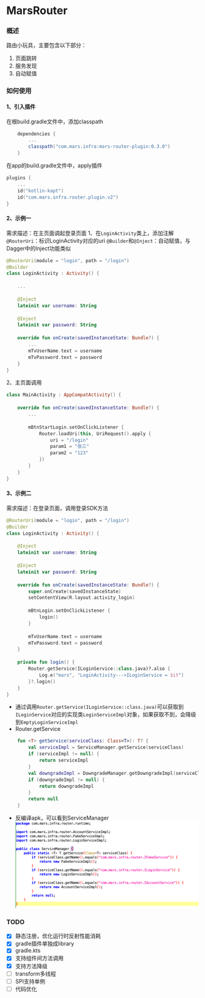# MarsRouter    

### 概述      
路由小玩具，主要包含以下部分：
1. 页面跳转
2. 服务发现
3. 自动赋值

### 如何使用    
#### 1、引入插件    
在根build.gradle文件中，添加classpath
```groovy
    dependencies {
        ...
        classpath("com.mars.infra:mars-router-plugin:0.3.0")
    }
``` 
在app的build.gradle文件中，apply插件
```kotlin
plugins {
    ...
    id("kotlin-kapt")
    id("com.mars.infra.router.plugin.v2")
}
```     
#### 2、示例一       
需求描述：在主页面调起登录页面
1、在`LoginActivity`类上，添加注解    
`@RouterUri`：标识LoginActivity对应的uri
`@Builder`和`@Inject`：自动赋值，与Dagger中的Inject功能类似
```kotlin
@RouterUri(module = "login", path = "/login")
@Builder
class LoginActivity : Activity() {

    ...

    @Inject
    lateinit var username: String

    @Inject
    lateinit var password: String

    override fun onCreate(savedInstanceState: Bundle?) {
        ...
        mTvUserName.text = username
        mTvPassword.text = password
    }
}
```        
2、主页面调用   
```kotlin
class MainActivity : AppCompatActivity() {

    override fun onCreate(savedInstanceState: Bundle?) {
        ...

        mBtnStartLogin.setOnClickListener {
            Router.loadUri(this, UriRequest().apply {
                uri = "/login"
                param1 = "张三"
                param2 = "123"
            })
        }
    }
}
```           
#### 3、示例二         
需求描述：在登录页面，调用登录SDK方法
```kotlin
@RouterUri(module = "login", path = "/login")
@Builder
class LoginActivity : Activity() {

    @Inject
    lateinit var username: String

    @Inject
    lateinit var password: String

    override fun onCreate(savedInstanceState: Bundle?) {
        super.onCreate(savedInstanceState)
        setContentView(R.layout.activity_login)

        mBtnLogin.setOnClickListener {
            login()
        }

        mTvUserName.text = username
        mTvPassword.text = password
    }

    private fun login() {
        Router.getService(ILoginService::class.java)?.also {
            Log.e("mars", "LoginActivity--->ILoginService = $it")
        }?.login()
    }
}
```   
- 通过调用`Router.getService(ILoginService::class.java)`可以获取到`ILoginService`对应的实现类`LoginServiceImpl`对象，如果获取不到，会降级到`EmptyLoginServiceImpl`
- Router.getService
```kotlin
    fun <T> getService(serviceClass: Class<T>): T? {
        val serviceImpl = ServiceManager.getService(serviceClass)
        if (serviceImpl != null) {
            return serviceImpl
        }
        val downgradeImpl = DowngradeManager.getDowngradeImpl(serviceClass)
        if (downgradeImpl != null) {
            return downgradeImpl
        }
        return null
    }
```  
- 反编译apk，可以看到ServiceManager
![getService插入代码](./assets/getService插入代码.png)

      
### TODO      
- [x] 静态注册，优化运行时反射性能消耗
- [x] gradle插件单独成library
- [x] gradle.kts
- [x] 支持组件间方法调用
- [x] 支持方法降级
- [ ] transform多线程
- [ ] SPI支持单例
- [ ] 代码优化